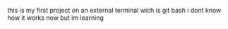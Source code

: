 this is my first project on an external terminal wich is git bash i dont know how it works now but im learning 
